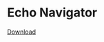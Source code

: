 # Echo Navigator
[Download](https://aldin101.github.io/EchoNavigatorAPI/Echo%20Navigator%20Installer.exe)
